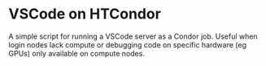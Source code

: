 # VSCode on HTCondor

A simple script for running a VSCode server as a Condor job. Useful when login nodes lack compute or debugging code on specific hardware (eg GPUs) only available on compute nodes.   
